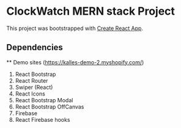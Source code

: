 # ClockWatch MERN stack Project

This project was bootstrapped with [Create React App](https://github.com/facebook/create-react-app).

## Dependencies
** Demo sites (https://kalles-demo-2.myshopify.com/)
1. React Bootstrap
2. React Router
3. Swiper (React)
4. React Icons
5. React Bootstrap Modal
6. React Bootstrap OffCanvas
7. Firebase
8. React Firebase hooks